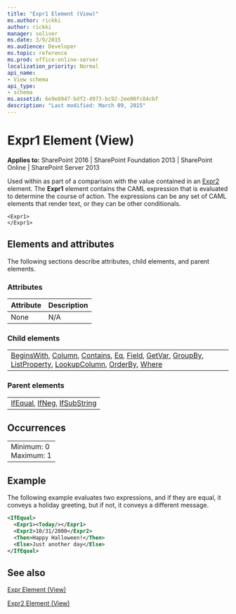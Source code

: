 ```yaml
---
title: "Expr1 Element (View)"
ms.author: rickki
author: rickki
manager: soliver
ms.date: 3/9/2015
ms.audience: Developer
ms.topic: reference
ms.prod: office-online-server
localization_priority: Normal
api_name:
- View schema
api_type:
- schema
ms.assetid: 6e9e8947-bdf2-4973-bc92-2ee00fc84cbf
description: "Last modified: March 09, 2015"
---
```


# Expr1 Element (View)

 
  
 **Applies to:** SharePoint 2016 | SharePoint Foundation 2013 | SharePoint Online | SharePoint Server 2013
  
Used within as part of a comparison with the value contained in an [Expr2](expr2-element-view.md) element. The **Expr1** element contains the CAML expression that is evaluated to determine the course of action. The expressions can be any set of CAML elements that render text, or they can be other conditionals. 
  
```
<Expr1>
</Expr1>
```

## Elements and attributes

The following sections describe attributes, child elements, and parent elements.

### Attributes

|**Attribute**|**Description**|
|:-----|:-----|
|None  <br/> |N/A  <br/> |
   
### Child elements

||
|:-----|
|[BeginsWith](../../collaborative-application-markup-language-caml-schemas/query-schema/beginswith-element-query.md), [Column](column-element-view.md), [Contains](../../collaborative-application-markup-language-caml-schemas/query-schema/contains-element-query.md), [Eq](../../collaborative-application-markup-language-caml-schemas/query-schema/eq-element-query.md), [Field](field-element-view.md), [GetVar](getvar-element-view.md), [GroupBy](../../collaborative-application-markup-language-caml-schemas/query-schema/groupby-element-query.md), [ListProperty](listproperty-element-view.md), [LookupColumn](lookupcolumn-element-view.md), [OrderBy](../../collaborative-application-markup-language-caml-schemas/query-schema/orderby-element-query.md), [Where](../../collaborative-application-markup-language-caml-schemas/query-schema/where-element-query.md)|
   
### Parent elements

||
|:-----|
|[IfEqual](ifequal-element-view.md), [IfNeg](ifneg-element-view.md), [IfSubString](ifsubstring-element-view.md)|
   
## Occurrences

||
|:-----|
|Minimum: 0  <br/> Maximum: 1  <br/> |
   
## Example

The following example evaluates two expressions, and if they are equal, it conveys a holiday greeting, but if not, it conveys a different message.
  
```XML
<IfEqual>
  <Expr1><Today/></Expr1>
  <Expr2>10/31/2000</Expr2>
  <Then>Happy Halloween!</Then>
  <Else>Just another day</Else>
</IfEqual>
```

## See also



[Expr Element (View)](expr-element-view.md)
  
[Expr2 Element (View)](expr2-element-view.md)


